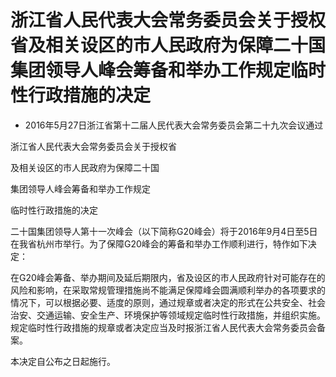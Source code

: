 # 浙江省人民代表大会常务委员会关于授权省及相关设区的市人民政府为保障二十国集团领导人峰会筹备和举办工作规定临时性行政措施的决定

- 2016年5月27日浙江省第十二届人民代表大会常务委员会第二十九次会议通过

<!-- INFO END -->

浙江省人民代表大会常务委员会关于授权省

及相关设区的市人民政府为保障二十国

集团领导人峰会筹备和举办工作规定

临时性行政措施的决定

二十国集团领导人第十一次峰会（以下简称G20峰会）将于2016年9月4日至5日在我省杭州市举行。为了保障G20峰会的筹备和举办工作顺利进行，特作如下决定：

在G20峰会筹备、举办期间及延后期限内，省及设区的市人民政府针对可能存在的风险和影响，在采取常规管理措施尚不能满足保障峰会圆满顺利举办的各项要求的情况下，可以根据必要、适度的原则，通过规章或者决定的形式在公共安全、社会治安、交通运输、安全生产、环境保护等领域规定临时性行政措施，并组织实施。规定临时性行政措施的规章或者决定应当及时报浙江省人民代表大会常务委员会备案。

本决定自公布之日起施行。
